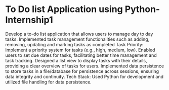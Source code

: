 # To Do list Application using Python-Internship1

Develop a to-do list application that allows users to manage day to day tasks. 
Implemented task management functionalities such as adding, removing, updating and marking tasks as completed 
Task Priority: Implement a priority system for tasks (e.g., high, medium, low). 
Enabled users to set due dates for tasks, facilitating better time management and task tracking. 
Designed a list view to display tasks with their details, providing a clear overview of tasks for users. 
Implemented data persistence to store tasks in a file/database for persistence across sessions, ensuring data integrity and continuity.
Tech Stack: Used Python for development and utilized file handling for data persistence.
